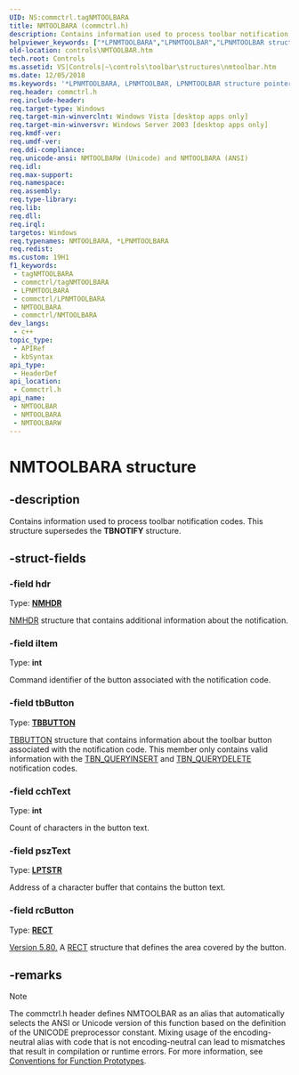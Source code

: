 ```yaml
---
UID: NS:commctrl.tagNMTOOLBARA
title: NMTOOLBARA (commctrl.h)
description: Contains information used to process toolbar notification codes. This structure supersedes the TBNOTIFY structure. (ANSI)
helpviewer_keywords: ["*LPNMTOOLBARA","LPNMTOOLBAR","LPNMTOOLBAR structure pointer [Windows Controls]","NMTOOLBAR","NMTOOLBAR structure [Windows Controls]","NMTOOLBARA","NMTOOLBARW","_win32_NMTOOLBAR","_win32_NMTOOLBAR_cpp","commctrl/LPNMTOOLBAR","commctrl/NMTOOLBAR","commctrl/NMTOOLBARA","commctrl/NMTOOLBARW","controls.NMTOOLBAR","controls._win32_NMTOOLBAR"]
old-location: controls\NMTOOLBAR.htm
tech.root: Controls
ms.assetid: VS|Controls|~\controls\toolbar\structures\nmtoolbar.htm
ms.date: 12/05/2018
ms.keywords: '*LPNMTOOLBARA, LPNMTOOLBAR, LPNMTOOLBAR structure pointer [Windows Controls], NMTOOLBAR, NMTOOLBAR structure [Windows Controls], NMTOOLBARA, NMTOOLBARW, _win32_NMTOOLBAR, _win32_NMTOOLBAR_cpp, commctrl/LPNMTOOLBAR, commctrl/NMTOOLBAR, commctrl/NMTOOLBARA, commctrl/NMTOOLBARW, controls.NMTOOLBAR, controls._win32_NMTOOLBAR'
req.header: commctrl.h
req.include-header: 
req.target-type: Windows
req.target-min-winverclnt: Windows Vista [desktop apps only]
req.target-min-winversvr: Windows Server 2003 [desktop apps only]
req.kmdf-ver: 
req.umdf-ver: 
req.ddi-compliance: 
req.unicode-ansi: NMTOOLBARW (Unicode) and NMTOOLBARA (ANSI)
req.idl: 
req.max-support: 
req.namespace: 
req.assembly: 
req.type-library: 
req.lib: 
req.dll: 
req.irql: 
targetos: Windows
req.typenames: NMTOOLBARA, *LPNMTOOLBARA
req.redist: 
ms.custom: 19H1
f1_keywords:
 - tagNMTOOLBARA
 - commctrl/tagNMTOOLBARA
 - LPNMTOOLBARA
 - commctrl/LPNMTOOLBARA
 - NMTOOLBARA
 - commctrl/NMTOOLBARA
dev_langs:
 - c++
topic_type:
 - APIRef
 - kbSyntax
api_type:
 - HeaderDef
api_location:
 - Commctrl.h
api_name:
 - NMTOOLBAR
 - NMTOOLBARA
 - NMTOOLBARW
---
```


# NMTOOLBARA structure


## -description

Contains information used to process toolbar notification codes. This structure supersedes the 
			<b>TBNOTIFY</b> structure.

## -struct-fields

### -field hdr

Type: <b><a href="/windows/desktop/api/richedit/ns-richedit-nmhdr">NMHDR</a></b>


<a href="/windows/desktop/api/richedit/ns-richedit-nmhdr">NMHDR</a> structure that contains additional information about the notification.

### -field iItem

Type: <b>int</b>

Command identifier of the button associated with the notification code.

### -field tbButton

Type: <b><a href="/windows/desktop/api/commctrl/ns-commctrl-tbbutton">TBBUTTON</a></b>


<a href="/windows/desktop/api/commctrl/ns-commctrl-tbbutton">TBBUTTON</a> structure that contains information about the toolbar button associated with the notification code. This member only contains valid information with the <a href="/windows/desktop/Controls/tbn-queryinsert">TBN_QUERYINSERT</a> and <a href="/windows/desktop/Controls/tbn-querydelete">TBN_QUERYDELETE</a> notification codes.

### -field cchText

Type: <b>int</b>

Count of characters in the button text.

### -field pszText

Type: <b><a href="/windows/desktop/WinProg/windows-data-types">LPTSTR</a></b>

Address of a character buffer that contains the button text.

### -field rcButton

Type: <b><a href="/windows/desktop/api/windef/ns-windef-rect">RECT</a></b>


<a href="/windows/desktop/Controls/common-control-versions">Version 5.80.</a> A <a href="/windows/desktop/api/windef/ns-windef-rect">RECT</a> structure that defines the area covered by the button.

## -remarks

> [!NOTE]
> The commctrl.h header defines NMTOOLBAR as an alias that automatically selects the ANSI or Unicode version of this function based on the definition of the UNICODE preprocessor constant. Mixing usage of the encoding-neutral alias with code that is not encoding-neutral can lead to mismatches that result in compilation or runtime errors. For more information, see [Conventions for Function Prototypes](/windows/win32/intl/conventions-for-function-prototypes).
